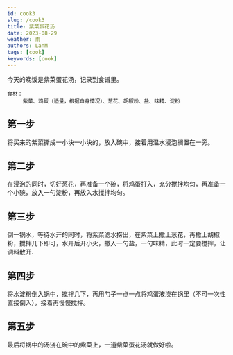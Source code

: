 ```yaml
---
id: cook3
slug: /cook3
title: 紫菜蛋花汤
date: 2023-08-29
weather: 雨
authors: LanM
tags: [cook]
keywords: [cook]
---
```


今天的晚饭是紫菜蛋花汤，记录到食谱里。

    食材：
         紫菜、鸡蛋（适量，根据自身情况）、葱花、胡椒粉、盐、味精、淀粉

## 第一步

将买来的紫菜撕成一小块一小块的，放入碗中，接着用温水浸泡搁置在一旁。

## 第二步

在浸泡的同时，切好葱花，再准备一个碗，将鸡蛋打入，充分搅拌均匀，再准备一个小碗，放入一勺淀粉，再放入水搅拌均匀。

## 第三步

倒一锅水，等待水开的同时，将紫菜滤水捞出，在紫菜上撒上葱花，再撒上胡椒粉，搅拌几下即可，水开后开小火，撒入一勺盐，一勺味精，此时一定要搅拌，让调料散开.

## 第四步

将水淀粉倒入锅中，搅拌几下，再用勺子一点一点将鸡蛋液浇在锅里（不可一次性直接倒入），接着再慢慢搅拌。

## 第五步

最后将锅中的汤浇在碗中的紫菜上，一道紫菜蛋花汤就做好啦。
